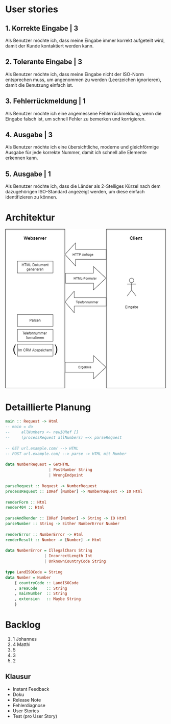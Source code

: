 # User stories

## 1. Korrekte Eingabe | 3
Als Benutzer möchte ich, dass meine Eingabe immer korrekt aufgeteilt wird,
damit der Kunde kontaktiert werden kann.

## 2. Tolerante Eingabe | 3
Als Benutzer möchte ich, dass meine Eingabe nicht der ISO-Norm entsprechen
muss, um angenommen zu werden (Leerzeichen ignorieren), damit die Benutzung
einfach ist.

## 3. Fehlerrückmeldung | 1
Als Benutzer möchte ich eine angemessene Fehlerrückmeldung, wenn die Eingabe
falsch ist, um schnell Fehler zu bemerken und korrigieren.

## 4. Ausgabe | 3
Als Benutzer möchte ich eine übersichtliche, moderne und gleichförmige Ausgabe
für jede korrekte Nummer, damit ich schnell alle Elemente erkennen kann.

## 5. Ausgabe | 1
Als Benutzer möchte ich, dass die Länder als 2-Stelliges Kürzel nach dem
dazugehörigen ISO-Standard angezeigt werden, um diese einfach identifizieren zu
können.


# Architektur

![Grobe Architektur](./imgs/architektur.png)


# Detaillierte Planung

```haskell
main :: Request -> Html
-- main = do 
--     allNumbers <- newIORef []
--     (processRequest allNumbers) =<< parseRequest

-- GET url.example.com/ --> HTML
-- POST url.example.com/ --> parse -> HTML mit Number

data NumberRequest = GetHTML 
                   | PostNumber String
                   | WrongEndpoint

parseRequest :: Request -> NumberRequest
processRequest :: IORef [Number] -> NumberRequest -> IO Html 

renderForm :: Html 
render404 :: Html

parseAndRender :: IORef [Number] -> String -> IO Html
parseNumber :: String -> Either NumberError Number

renderError :: NumberError -> Html 
renderResult :: Number -> [Number] -> Html 

data NumberError = IllegalChars String 
                 | IncorrectLength Int
                 | UnknownCountryCode String

type LandISOCode = String
data Number = Number
    { countryCode :: LandISOCode
    , areaCode    :: String
    , mainNumber  :: String
    , extension   :: Maybe String
    }
```

# Backlog 

1. 1 Johannes
2. 4 Matthi
3. 5
4. 3
5. 2

## Klausur

- Instant Feedback
- Doku
- Release Note 
- Fehlerdiagnose
- User Stories
- Test (pro User Story)
